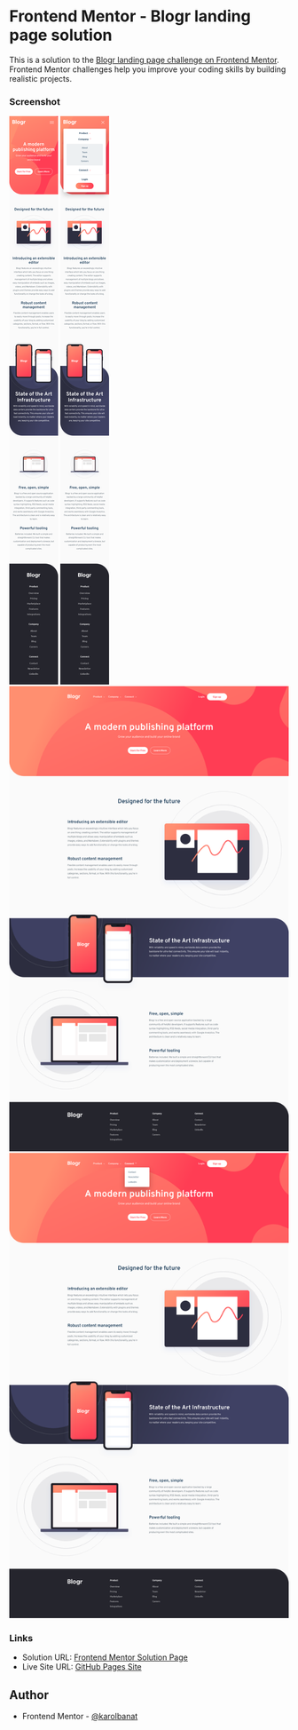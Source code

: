 # Frontend Mentor - Blogr landing page solution

This is a solution to the [Blogr landing page challenge on Frontend Mentor](https://www.frontendmentor.io/challenges/blogr-landing-page-EX2RLAApP). Frontend Mentor challenges help you improve your coding skills by building realistic projects.

### Screenshot

![](./screenshots/screenshot-mobile-1.png)
![](./screenshots/screenshot-mobile-2.png)
![](./screenshots/screenshot-desktop-1.png)
![](./screenshots/screenshot-desktop-2.png)

### Links

- Solution URL: [Frontend Mentor Solution Page](https://your-solution-url.com)
- Live Site URL: [GitHub Pages Site](https://your-live-site-url.com)

## Author

- Frontend Mentor - [@karolbanat](https://www.frontendmentor.io/profile/karolbanat)
